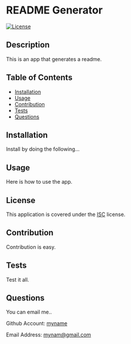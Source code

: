 # README Generator
[![License](https://img.shields.io/badge/License-ISC-blue.svg)](https://opensource.org/licenses/ISC)
  
## Description
This is an app that generates a readme.

## Table of Contents
- [Installation](#installation)
- [Usage](#usage)
- [Contribution](#contribution)
- [Tests](#tests)
- [Questions](#questions)
  
## Installation
Install by doing the following...

## Usage
Here is how to use the app.

## License

This application is covered under the [ISC](https://opensource.org/licenses/https://opensource.org/licenses/ISC) license.

## Contribution
Contribution is easy.

## Tests
Test it all.

## Questions

You can email me..

Github Account: [myname](https://github.com/myname)
  
Email Address: [mynam@gmail.com](mailto:mynam@gmail.com)
  
